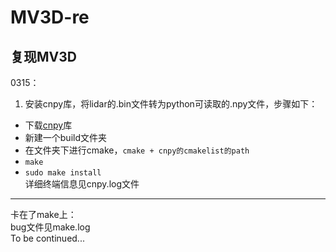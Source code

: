 # MV3D-re
复现MV3D  
----------------  
0315：  
1. 安装cnpy库，将lidar的.bin文件转为python可读取的.npy文件，步骤如下：  
- 下载[cnpy](https://github.com/rogersce/cnpy)库  
- 新建一个build文件夹  
- 在文件夹下进行cmake，`cmake + cnpy的cmakelist的path`
- `make`  
- `sudo make install`  
详细终端信息见cnpy.log文件  
---------------  
卡在了make上：  
bug文件见make.log  
To be continued...

